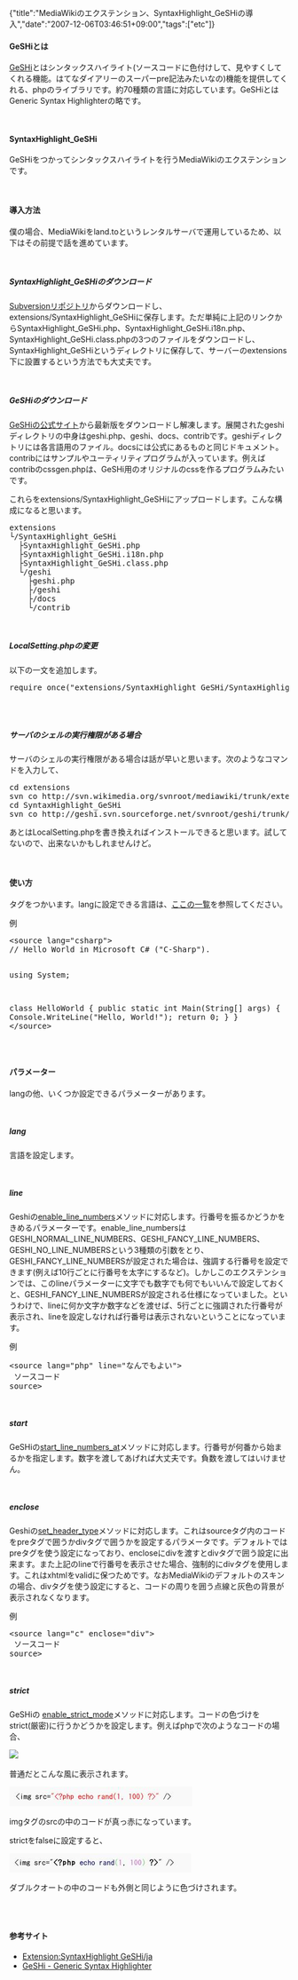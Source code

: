 {"title":"MediaWikiのエクステンション、SyntaxHighlight_GeSHiの導入","date":"2007-12-06T03:46:51+09:00","tags":["etc"]}

<!-- DATE: 2007-12-05T18:46:51+00:00 -->
<!-- OLDURL: http://d.hatena.ne.jp/cou929_la/20071205/ -->


<div class="section">
<h4>GeSHiとは</h4>
<p><a href="http://qbnz.com/highlighter/" target="_blank">GeSHi</a>とはシンタックスハイライト(ソースコードに色付けして、見やすくしてくれる機能。はてなダイアリーのスーパーpre記法みたいなの)機能を提供してくれる、phpのライブラリです。約70種類の言語に対応しています。GeSHiとはGeneric Syntax Highlighterの略です。</p>
<br>

<h4>SyntaxHighlight_GeSHi</h4>
<p>GeSHiをつかってシンタックスハイライトを行うMediaWikiのエクステンションです。</p>
<br>

<h4>導入方法</h4>
<p>僕の場合、MediaWikiをland.toというレンタルサーバで運用しているため、以下はその前提で話を進めています。</p>
<br>

<h5>SyntaxHighlight_GeSHiのダウンロード</h5>
<p><a href="http://svn.wikimedia.org/viewvc/mediawiki/trunk/extensions/SyntaxHighlight_GeSHi/" target="_blank">Subversionリポジトリ</a>からダウンロードし、extensions/SyntaxHighlight_GeSHiに保存します。ただ単純に上記のリンクからSyntaxHighlight_GeSHi.php、SyntaxHighlight_GeSHi.i18n.php、SyntaxHighlight_GeSHi.class.phpの3つのファイルをダウンロードし、SyntaxHighlight_GeSHiというディレクトリに保存して、サーバーのextensions下に設置するという方法でも大丈夫です。</p>
<br>

<h5>GeSHiのダウンロード</h5>
<p><a href="http://qbnz.com/highlighter/" target="_blank">GeSHiの公式サイト</a>から最新版をダウンロードし解凍します。展開されたgeshiディレクトリの中身はgeshi.php、geshi、docs、contribです。geshiディレクトリには各言語用のファイル。docsには公式にあるものと同じドキュメント。contribにはサンプルやユーティリティプログラムが入っています。例えばcontribのcssgen.phpは、GeSHi用のオリジナルのcssを作るプログラムみたいです。</p>
<p>これらをextensions/SyntaxHighlight_GeSHiにアップロードします。こんな構成になると思います。</p>
<pre>
extensions
└/SyntaxHighlight_GeSHi
  ├SyntaxHighlight_GeSHi.php
  ├SyntaxHighlight_GeSHi.i18n.php
  ├SyntaxHighlight_GeSHi.class.php
  └/geshi
    ├geshi.php
    ├/geshi
    ├/docs
    └/contrib
</pre>

<br>

<h5>LocalSetting.phpの変更</h5>
<p>以下の一文を追加します。</p>
<pre class="syntax-highlight">
require_once("extensions/SyntaxHighlight_GeSHi/SyntaxHighlight_GeSHi.php");
</pre>

<br>

<br>

<h5>サーバのシェルの実行権限がある場合</h5>
<p>サーバのシェルの実行権限がある場合は話が早いと思います。次のようなコマンドを入力して、</p>
<pre class="syntax-highlight">
<span class="synStatement">cd</span> extensions
svn co http://svn.wikimedia.org/svnroot/mediawiki/trunk/extensions/SyntaxHighlight_GeSHi SyntaxHighlight_GeSHi
<span class="synStatement">cd</span> SyntaxHighlight_GeSHi
svn co http://geshi.svn.sourceforge.net/svnroot/geshi/trunk/geshi<span class="synConstant">-1</span>.<span class="synConstant">0</span>.X/src/ geshi
</pre>

<p>あとはLocalSetting.phpを書き換えればインストールできると思います。試してないので、出来ないかもしれませんけど。</p>
<br>

<h4>使い方</h4>
<p><source lang="言語名"></source>タグをつかいます。langに設定できる言語は、<a href="http://www.mediawiki.org/wiki/Extension:SyntaxHighlight_GeSHi/ja#.E3.82.B5.E3.83.9D.E3.83.BC.E3.83.88.E3.81.95.E3.82.8C.E3.82.8B.E8.A8.80.E8.AA.9E" target="_blank">ここの一覧</a>を参照してください。</p>
<p>例</p>
<pre class="syntax-highlight">
<span class="synIdentifier"><</span>source<span class="synIdentifier"> </span><span class="synType">lang</span><span class="synIdentifier">=</span><span class="synConstant">"csharp"</span><span class="synIdentifier">></span>
// Hello World in Microsoft C# ("C-Sharp").

using System;

class HelloWorld
{
    public static int Main(String[] args)
    {
        Console.WriteLine("Hello, World!");
        return 0;
    }
}
<span class="synIdentifier"></</span>source<span class="synIdentifier">></span>
</pre>

<br>

<h4>パラメーター</h4>
<p>langの他、いくつか設定できるパラメーターがあります。</p>
<br>

<h5>lang</h5>
<p>言語を設定します。</p>
<br>

<h5>line</h5>
<p>Geshiの<a href="http://qbnz.com/highlighter/geshi-doc.html#enabling-line-numbers" target="_blank">enable_line_numbers</a>メソッドに対応します。行番号を振るかどうかをきめるパラメーターです。enable_line_numbersはGESHI_NORMAL_LINE_NUMBERS、GESHI_FANCY_LINE_NUMBERS、GESHI_NO_LINE_NUMBERSという3種類の引数をとり、GESHI_FANCY_LINE_NUMBERSが設定された場合は、強調する行番号を設定できます(例えば10行ごとに行番号を太字にするなど)。しかしこのエクステンションでは、このlineパラメーターに文字でも数字でも何でもいいんで設定しておくと、GESHI_FANCY_LINE_NUMBERSが設定される仕様になっていました。というわけで、lineに何か文字か数字などを渡せば、5行ごとに強調された行番号が表示され、lineを設定しなければ行番号は表示されないということになっています。</p>
<p>例 </p>
<pre class="syntax-highlight">
<span class="synIdentifier"><</span>source<span class="synIdentifier"> </span><span class="synType">lang</span><span class="synIdentifier">=</span><span class="synConstant">"php"</span><span class="synIdentifier"> line=</span><span class="synConstant">"なんでもよい"</span><span class="synIdentifier">></span>
 ソースコード
<span class="synIdentifier"></</span>source<span class="synIdentifier">></span>
</pre>

<br>

<h5>start</h5>
<p>GeSHiの<a href="http://qbnz.com/highlighter/geshi-doc.html#starting-line-numbers" target="_blank">start_line_numbers_at</a>メソッドに対応します。行番号が何番から始まるかを指定します。数字を渡してあげれば大丈夫です。負数を渡してはいけません。</p>
<br>

<h5>enclose</h5>
<p>Geshiの<a href="http://qbnz.com/highlighter/geshi-doc.html#the-code-container" target="_blank">set_header_type</a>メソッドに対応します。これはsourceタグ内のコードをpreタグで囲うかdivタグで囲うかを設定するパラメータです。デフォルトではpreタグを使う設定になっており、encloseにdivを渡すとdivタグで囲う設定に出来ます。また上記のlineで行番号を表示させた場合、強制的にdivタグを使用します。これはxhtmlをvalidに保つためです。なおMediaWikiのデフォルトのスキンの場合、divタグを使う設定にすると、コードの周りを囲う点線と灰色の背景が表示されなくなります。</p>
<p>例</p>
<pre class="syntax-highlight">
<span class="synIdentifier"><</span>source<span class="synIdentifier"> </span><span class="synType">lang</span><span class="synIdentifier">=</span><span class="synConstant">"c"</span><span class="synIdentifier"> enclose=</span><span class="synConstant">"div"</span><span class="synIdentifier">></span>
 ソースコード
<span class="synIdentifier"></</span>source<span class="synIdentifier">></span>
</pre>

<br>

<h5>strict</h5>
<p>GeSHiの <a href="http://qbnz.com/highlighter/geshi-doc.html#using-strict-mode" target="_blank">enable_strict_mode</a>メソッドに対応します。コードの色づけをstrict(厳密)に行うかどうかを設定します。例えばphpで次のようなコードの場合、</p>
<pre>
<img src="<?php echo rand(1, 100) ?>" />
</pre>

<p>普通だとこんな風に表示されます。</p>
<img src="images/20071205184550.jpg"/>
<p>imgタグのsrcの中のコードが真っ赤になっています。</p>
<p>strictをfalseに設定すると、</p>
<img src="images/20071205184618.jpg"/>
<p>ダブルクオートの中のコードも外側と同じように色づけされます。</p>
<br>

<br>

<h4>参考サイト</h4>

<ul>
<li><a href="http://www.mediawiki.org/wiki/Extension:SyntaxHighlight_GeSHi/ja" target="_blank">Extension:SyntaxHighlight GeSHi/ja</a></li>
<li><a href="http://qbnz.com/highlighter/" target="_blank">GeSHi - Generic Syntax Highlighter</a></li>
</ul>
</div>






